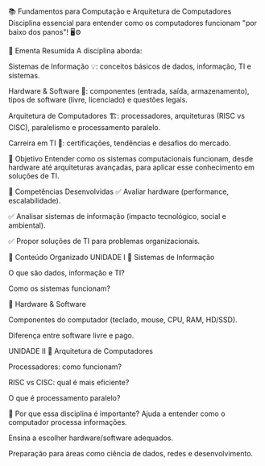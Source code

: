 📚 Fundamentos para Computação e Arquitetura de Computadores
Disciplina essencial para entender como os computadores funcionam "por baixo dos panos"! 🖥️⚙️

📌 Ementa Resumida
A disciplina aborda:

Sistemas de Informação 💡: conceitos básicos de dados, informação, TI e sistemas.

Hardware & Software 🔧: componentes (entrada, saída, armazenamento), tipos de software (livre, licenciado) e questões legais.

Arquitetura de Computadores 🏗️: processadores, arquiteturas (RISC vs CISC), paralelismo e processamento paralelo.

Carreira em TI 🚀: certificações, tendências e desafios do mercado.

🎯 Objetivo
Entender como os sistemas computacionais funcionam, desde hardware até arquiteturas avançadas, para aplicar esse conhecimento em soluções de TI.

💪 Competências Desenvolvidas
✅ Avaliar hardware (performance, escalabilidade).

✅ Analisar sistemas de informação (impacto tecnológico, social e ambiental).

✅ Propor soluções de TI para problemas organizacionais.

📖 Conteúdo Organizado
UNIDADE I
🔹 Sistemas de Informação

O que são dados, informação e TI?

Como os sistemas funcionam?

🔹 Hardware & Software

Componentes do computador (teclado, mouse, CPU, RAM, HD/SSD).

Diferença entre software livre e pago.

UNIDADE II
🔹 Arquitetura de Computadores

Processadores: como funcionam?

RISC vs CISC: qual é mais eficiente?

O que é processamento paralelo?

🤔 Por que essa disciplina é importante?
Ajuda a entender como o computador processa informações.

Ensina a escolher hardware/software adequados.

Preparação para áreas como ciência de dados, redes e desenvolvimento.